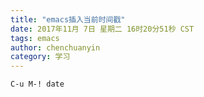 ```yaml
---
title: "emacs插入当前时间戳"
date: 2017年11月 7日 星期二 16时20分51秒 CST
tags: emacs
author: chenchuanyin
category: 学习
---
```


```code
C-u M-! date
```
